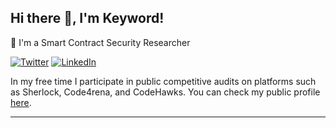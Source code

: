 ## Hi there 👋, I'm Keyword!

🚀 I'm a Smart Contract Security Researcher

[![Twitter](https://img.shields.io/badge/-Twitter-blue?style=for-the-badge&logo=twitter&logoColor=white)](https://x.com/xKeywordx)
[![LinkedIn](https://img.shields.io/badge/-LinkedIn-blue?style=for-the-badge&logo=linkedin&logoColor=white)](https://www.linkedin.com/in/andrei-popa-ba7bb5225/)

In my free time I participate in public competitive audits on platforms such as Sherlock, Code4rena, and CodeHawks.
You can check my public profile [here](https://audits.sherlock.xyz/watson/xKeywordx).

---
